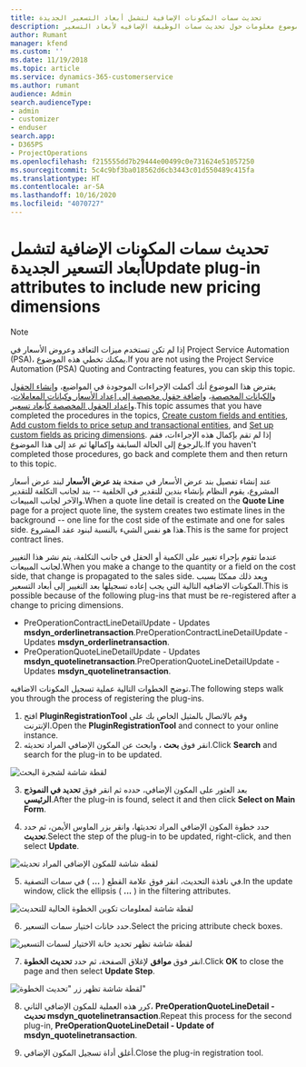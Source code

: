 ```yaml
---
title: تحديث سمات المكونات الإضافية لتشمل أبعاد التسعير الجديدة
description: يقدم هذا الموضوع معلومات حول تحديث سمات الوظيفة الإضافيه لأبعاد التسعير.
author: Rumant
manager: kfend
ms.custom: ''
ms.date: 11/19/2018
ms.topic: article
ms.service: dynamics-365-customerservice
ms.author: rumant
audience: Admin
search.audienceType:
- admin
- customizer
- enduser
search.app:
- D365PS
- ProjectOperations
ms.openlocfilehash: f215555dd7b29444e00499c0e731624e51057250
ms.sourcegitcommit: 5c4c9bf3ba018562d6cb3443c01d550489c415fa
ms.translationtype: HT
ms.contentlocale: ar-SA
ms.lasthandoff: 10/16/2020
ms.locfileid: "4070727"
---
```

# <a name="update-plug-in-attributes-to-include-new-pricing-dimensions"></a><span data-ttu-id="65780-103">تحديث سمات المكونات الإضافية لتشمل أبعاد التسعير الجديدة</span><span class="sxs-lookup"><span data-stu-id="65780-103">Update plug-in attributes to include new pricing dimensions</span></span>

> [!NOTE]
> <span data-ttu-id="65780-104">إذا لم تكن تستخدم ميزات التعاقد وعروض الأسعار في Project Service Automation (PSA)، يمكنك تخطي هذه الموضوع.</span><span class="sxs-lookup"><span data-stu-id="65780-104">If you are not using the Project Service Automation (PSA) Quoting and Contracting features, you can skip this topic.</span></span>

<span data-ttu-id="65780-105">يفترض هذا الموضوع أنك أكملت الإجراءات الموجودة في المواضيع، و[إنشاء الحقول والكيانات المخصصة](create-custom-fields-entities.md)، و[إضافة حقول مخصصة إلى إعداد الأسعار وكيانات المعاملات](field-references.md)، و[إعداد الحقول المخصصة كأبعاد تسعير](set-up-pricing-dimensions.md).</span><span class="sxs-lookup"><span data-stu-id="65780-105">This topic assumes that you have completed the procedures in the topics, [Create custom fields and entities](create-custom-fields-entities.md), [Add custom fields to price setup and transactional entities](field-references.md), and [Set up custom fields as pricing dimensions](set-up-pricing-dimensions.md).</span></span> <span data-ttu-id="65780-106">إذا لم تقم بإكمال هذه الإجراءات، فقم بالرجوع إلى الحالة السابقة وإكمالها ثم عد إلى هذا الموضوع.</span><span class="sxs-lookup"><span data-stu-id="65780-106">If you haven't completed those procedures, go back and complete them and then return to this topic.</span></span>

<span data-ttu-id="65780-107">عند إنشاء تفصيل بند عرض الأسعار في صفحة **بند عرض الأسعار** لبند عرض أسعار المشروع، يقوم النظام بإنشاء بندين للتقدير في الخلفية -- بند لجانب التكلفة للتقدير والآخر لجانب المبيعات.</span><span class="sxs-lookup"><span data-stu-id="65780-107">When a quote line detail is created on the **Quote Line** page for a project quote line, the system creates two estimate lines in the background -- one line for the cost side of the estimate and one for sales side.</span></span> <span data-ttu-id="65780-108">هذا هو نفس الشيء بالنسبة لبنود عقد المشروع.</span><span class="sxs-lookup"><span data-stu-id="65780-108">This is the same  for project contract lines.</span></span>

<span data-ttu-id="65780-109">عندما تقوم بإجراء تغيير على الكمية أو الحقل في جانب التكلفة، يتم نشر هذا التغيير لجانب المبيعات.</span><span class="sxs-lookup"><span data-stu-id="65780-109">When you make a change to the quantity or a field on the cost side, that change is propagated to the sales side.</span></span> <span data-ttu-id="65780-110">ويعد ذلك ممكنًا بسبب المكونات الاضافيه التالية التي يجب إعاده تسجيلها بعد التغيير إلى أبعاد التسعير.</span><span class="sxs-lookup"><span data-stu-id="65780-110">This is possible because of the following plug-ins that must be re-registered after a change to pricing dimensions.</span></span>

- <span data-ttu-id="65780-111">PreOperationContractLineDetailUpdate - Updates **msdyn_orderlinetransaction**.</span><span class="sxs-lookup"><span data-stu-id="65780-111">PreOperationContractLineDetailUpdate - Updates **msdyn_orderlinetransaction**.</span></span>
- <span data-ttu-id="65780-112">PreOperationQuoteLineDetailUpdate - Updates **msdyn_quotelinetransaction**.</span><span class="sxs-lookup"><span data-stu-id="65780-112">PreOperationQuoteLineDetailUpdate - Updates **msdyn_quotelinetransaction**.</span></span>

<span data-ttu-id="65780-113">توضح الخطوات التالية عملية تسجيل المكونات الاضافيه.</span><span class="sxs-lookup"><span data-stu-id="65780-113">The following steps walk you through the process of registering the plug-ins.</span></span>

1. <span data-ttu-id="65780-114">افتح **PluginRegistrationTool** وقم بالاتصال بالمثيل الخاص بك على الإنترنت.</span><span class="sxs-lookup"><span data-stu-id="65780-114">Open the **PluginRegistrationTool** and connect to your online instance.</span></span>
2. <span data-ttu-id="65780-115">انقر فوق **بحث** ، وابحث عن المكون الإضافي المراد تحديثه.</span><span class="sxs-lookup"><span data-stu-id="65780-115">Click **Search** and search for the plug-in to be updated.</span></span>

 ![لقطة شاشة لشجرة البحث](media/PRT-1.png)

3. <span data-ttu-id="65780-117">بعد العثور على المكون الإضافي، حدده ثم انقر فوق **تحديد في النموذج الرئيسي**.</span><span class="sxs-lookup"><span data-stu-id="65780-117">After the plug-in is found, select it and then click **Select on Main Form**.</span></span>

4. <span data-ttu-id="65780-118">حدد خطوة المكون الإضافي المراد تحديثها، وانقر بزر الماوس الأيمن، ثم حدد **تحديث**.</span><span class="sxs-lookup"><span data-stu-id="65780-118">Select the step of the plug-in to be updated, right-click, and then select **Update**.</span></span>

 ![لقطة شاشة للمكون الإضافي المراد تحديثه](media/PRT-2.png)
 
5. <span data-ttu-id="65780-120">في نافذة التحديث، انقر فوق علامة القطع ( **...** ) في سمات التصفية.</span><span class="sxs-lookup"><span data-stu-id="65780-120">In the update window, click the ellipsis ( **...** ) in the filtering attributes.</span></span>

 ![لقطة شاشة لمعلومات تكوين الخطوة الحالية للتحديث](media/PRT-3.png)
 
6. <span data-ttu-id="65780-122">حدد خانات اختيار سمات التسعير.</span><span class="sxs-lookup"><span data-stu-id="65780-122">Select the pricing attribute check boxes.</span></span>

 ![لقطة شاشة تظهر تحديد خانة الاختيار لسمات التسعير](media/PRT-4.png)

7. <span data-ttu-id="65780-124">انقر فوق **موافق** لإغلاق الصفحة، ثم حدد **تحديث الخطوة**.</span><span class="sxs-lookup"><span data-stu-id="65780-124">Click **OK** to close the page and then select **Update Step**.</span></span>

 ![لقطة شاشة تظهر زر "تحديث الخطوة"](media/PRT-5.png)
 
8. <span data-ttu-id="65780-126">كرر هذه العملية للمكون الإضافي الثاني، **PreOperationQuoteLineDetail - تحديث msdyn_quotelinetransaction**.</span><span class="sxs-lookup"><span data-stu-id="65780-126">Repeat this process for the second plug-in, **PreOperationQuoteLineDetail - Update of msdyn_quotelinetransaction**.</span></span>

9. <span data-ttu-id="65780-127">أغلق أداة تسجيل المكون الإضافي.</span><span class="sxs-lookup"><span data-stu-id="65780-127">Close the plug-in registration tool.</span></span>

